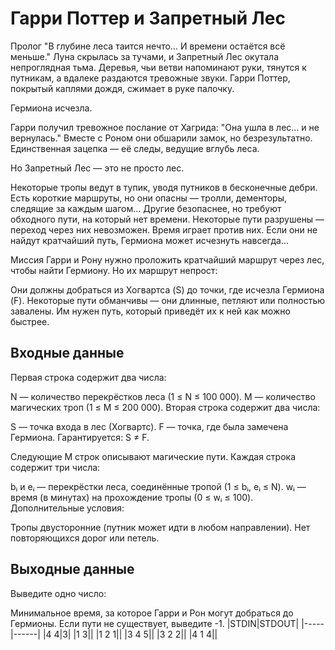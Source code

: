 # Гарри Поттер и Запретный Лес
Пролог
"В глубине леса таится нечто… И времени остаётся всё меньше."
Луна скрылась за тучами, и Запретный Лес окутала непроглядная тьма. Деревья, чьи ветви напоминают руки, тянутся к путникам, а вдалеке раздаются тревожные звуки. Гарри Поттер, покрытый каплями дождя, сжимает в руке палочку.

Гермиона исчезла.

Гарри получил тревожное послание от Хагрида: "Она ушла в лес… и не вернулась."
Вместе с Роном они обшарили замок, но безрезультатно. Единственная зацепка — её следы, ведущие вглубь леса.

Но Запретный Лес — это не просто лес.

Некоторые тропы ведут в тупик, уводя путников в бесконечные дебри.
Есть короткие маршруты, но они опасны — тролли, дементоры, следящие за каждым шагом…
Другие безопаснее, но требуют обходного пути, на который нет времени.
Некоторые пути разрушены — переход через них невозможен.
Время играет против них. Если они не найдут кратчайший путь, Гермиона может исчезнуть навсегда…

Миссия
Гарри и Рону нужно проложить кратчайший маршрут через лес, чтобы найти Гермиону. Но их маршрут непрост:

Они должны добраться из Хогвартса (S) до точки, где исчезла Гермиона (F).
Некоторые пути обманчивы — они длинные, петляют или полностью завалены.
Им нужен путь, который приведёт их к ней как можно быстрее.

## Входные данные

Первая строка содержит два числа:

N — количество перекрёстков леса (1 ≤ N ≤ 100 000).
M — количество магических троп (1 ≤ M ≤ 200 000).
Вторая строка содержит два числа:

S — точка входа в лес (Хогвартс).
F — точка, где была замечена Гермиона.
Гарантируется: S ≠ F.

Следующие M строк описывают магические пути. Каждая строка содержит три числа:

bᵢ и eᵢ — перекрёстки леса, соединённые тропой (1 ≤ bᵢ, eᵢ ≤ N).
wᵢ — время (в минутах) на прохождение тропы (0 ≤ wᵢ ≤ 100).
Дополнительные условия:

Тропы двусторонние (путник может идти в любом направлении).
Нет повторяющихся дорог или петель.

## Выходные данные

Выведите одно число:

Минимальное время, за которое Гарри и Рон могут добраться до Гермионы.
Если пути не существует, выведите -1.
|STDIN|STDOUT|
|-----|------|
|4 4|3|
|1 3||
|1 2 1||
|3 4 5||
|3 2 2||
|4 1 4||